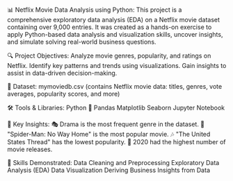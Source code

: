 📊 Netflix Movie Data Analysis using Python:
This project is a comprehensive exploratory data analysis (EDA) on a Netflix movie dataset containing over 9,000 entries. It was created as a hands-on exercise to apply Python-based data analysis and visualization skills, uncover insights, and simulate solving real-world business questions.

🔍 Project Objectives:
Analyze movie genres, popularity, and ratings on Netflix.
Identify key patterns and trends using visualizations.
Gain insights to assist in data-driven decision-making.

📁 Dataset:
mymoviedb.csv (contains Netflix movie data: titles, genres, vote averages, popularity scores, and more)

🛠️ Tools & Libraries:
Python 🐍
Pandas
Matplotlib
Seaborn
Jupyter Notebook

📌 Key Insights:
🎭 Drama is the most frequent genre in the dataset.
🌟 "Spider-Man: No Way Home" is the most popular movie.
🎶 "The United States Thread" has the lowest popularity.
🎥 2020 had the highest number of movie releases.

🧠 Skills Demonstrated:
Data Cleaning and Preprocessing
Exploratory Data Analysis (EDA)
Data Visualization
Deriving Business Insights from Data

